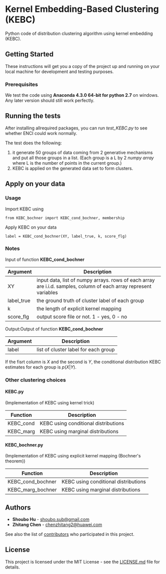# Kernel Embedding-Based Clustering (KEBC)

Python code of distribution clustering algorithm using kernel embedding (KEBC).

## Getting Started

These instructions will get you a copy of the project up and running on your local machine for development and testing purposes.

### Prerequisites

We test the code using **Anaconda 4.3.0 64-bit for python 2.7** on windows. Any later version should still work perfectly.

## Running the tests

After installing allrequired packages, you can run *test_KEBC.py* to see whether ENCI could work normally.

The test does the following:
1. it generate 50 groups of data coming from 2 generative mechanisms and put all those groups in a list.
(Each group is a L by 2 *numpy array* where L is the number of points in the current group.)
2. KEBC is applied on the generated data set to form clusters.

## Apply on your data

### Usage

Import KEBC using

```
from KEBC_bochner import KEBC_cond_bochner, membership
```

Apply KEBC on your data
```
label = KEBC_cond_bochner(XY, label_true, k, score_flg)
```

### Notes

Input of function **KEBC_cond_bochner**

| Argument  | Description  |
|---|---|
|XY | input data, list of numpy arrays. rows of each array are i.i.d. samples, column of each array represent variables|
|label_true |  the ground truth of cluster label of each group|
|k |  the length of explicit kernel mapping|
|score_flg | output score file or not. 1 - yes, 0 - no|

Output:Output of function **KEBC_cond_bochner**

| Argument  | Description  |
|---|---|
|label   |    list of cluster label for each group|

If the fisrt column is $X$ and the second is $Y$, the conditional distribution KEBC estimates for each group is $p(X|Y)$.

### Other clustering choices

#### KEBC.py
(Implementation of KEBC using kernel trick)

| Function  | Description  |
|---|---|
|KEBC_cond | KEBC using conditional distributions|
|KEBC_marg | KEBC using marginal distributions|

#### KEBC_bochner.py
(Implementation of KEBC using explicit kernel mapping (Bochner's theorem))

| Function  | Description  |
|---|---|
|KEBC_cond_bochner | KEBC using conditional distributions|
|KEBC_marg_bochner | KEBC using marginal distributions|

## Authors

* **Shoubo Hu** - shoubo.sub@gmail.com
* **Zhitang Chen** - chenzhitang2@huawei.com

See also the list of [contributors](https://github.com/amber0309/KEBC/contributors) who participated in this project.

## License

This project is licensed under the MIT License - see the [LICENSE.md](LICENSE.md) file for details.

